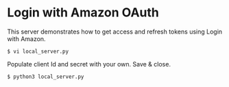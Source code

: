 # Login with Amazon OAuth
This server demonstrates how to get access and refresh tokens using Login with Amazon.


```$ vi local_server.py```

Populate client Id and secret with your own. Save & close.

```$ python3 local_server.py```
